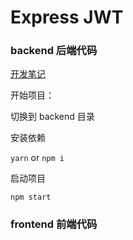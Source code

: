 # Express JWT

### backend 后端代码

[开发笔记](https://github.com/zhuanglong/login-demo_node/tree/express-jwt/backend/note.md)

开始项目：

切换到 backend 目录

安装依赖

`yarn` or `npm i`

启动项目

`npm start`

### frontend 前端代码
